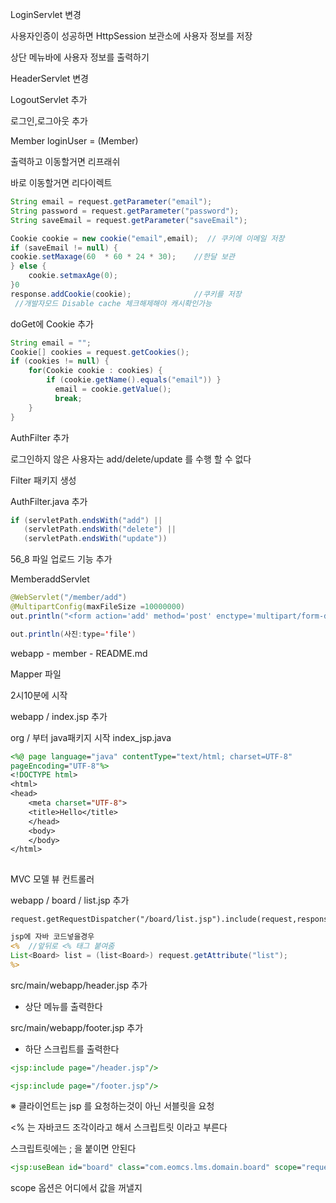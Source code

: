 LoginServlet 변경

사용자인증이 성공하면 HttpSession 보관소에 사용자 정보를 저장

상단 메뉴바에 사용자 정보를 출력하기

HeaderServlet 변경

LogoutServlet 추가



로그인,로그아웃 추가

 Member loginUser = (Member) 

출력하고 이동할거면 리프래쉬

바로 이동할거면 리다이렉트



```java
String email = request.getParameter("email");
String password = request.getParameter("password");
String saveEmail = request.getParameter("saveEmail");

Cookie cookie = new cookie("email",email);  // 쿠키에 이메일 저장
if (saveEmail != null) {
cookie.setMaxage(60  * 60 * 24 * 30);    //한달 보관    
} else {
    cookie.setmaxAge(0);
}0
response.addCookie(cookie);              //쿠키를 저장
 //개발자모드 Disable cache 체크해제해야 캐시확인가능
```



doGet에 Cookie 추가

```java
String email = "";
Cookie[] cookies = request.getCookies();
if (cookies != null) {
    for(Cookie cookie : cookies) {
        if (cookie.getName().equals("email")) }
          email = cookie.getValue();
          break;
    }
}
```



AuthFilter 추가 

로그인하지 않은 사용자는 add/delete/update 를 수행 할 수 없다

Filter 패키지 생성

AuthFilter.java 추가

```java
if (servletPath.endsWith("add") || 
   (servletPath.endsWith("delete") ||
   (servletPath.endsWith("update"))
```

56_8 파일 업로드 기능 추가

MemberaddServlet 



```java
@WebServlet("/member/add")
@MultipartConfig(maxFileSize =10000000)
out.println("<form action='add' method='post' enctype='multipart/form-data'>");

out.println(사진:type='file')
```

webapp - member - README.md



Mapper 파일

2시10분에 시작

webapp / index.jsp 추가

org / 부터 java패키지 시작 index_jsp.java



```jsp
<%@ page language="java" contentType="text/html; charset=UTF-8"
pageEncoding="UTF-8"%>
<!DOCTYPE html>
<html>
<head>
    <meta charset="UTF-8">
    <title>Hello</title>        
    </head>        
    <body>        
    </body>          
</html>
  

```



MVC 모델 뷰 컨트롤러

webapp / board / list.jsp 추가

```
request.getRequestDispatcher("/board/list.jsp").include(request,response)
```



```jsp
jsp에 자바 코드넣을경우
<%  //앞뒤로 <% 태그 붙여줌
List<Board> list = (list<Board>) request.getAttribute("list");
%>
```



src/main/webapp/header.jsp 추가

- 상단 메뉴를 출력한다

src/main/webapp/footer.jsp 추가

- 하단 스크립트를 출력한다

  

```jsp
<jsp:include page="/header.jsp"/>

<jsp:include page="/footer.jsp"/>
```

※ 클라이언트는 jsp 를 요청하는것이 아닌 서블릿을 요청

<% 는 자바코드 조각이라고 해서 스크립트릿 이라고 부른다

스크립트릿에는 ; 을 붙이면 안된다

```jsp
<jsp:useBean id="board" class="com.eomcs.lms.domain.board" scope="request"></jsp:useBean>
```



scope 옵션은 어디에서 값을 꺼낼지 